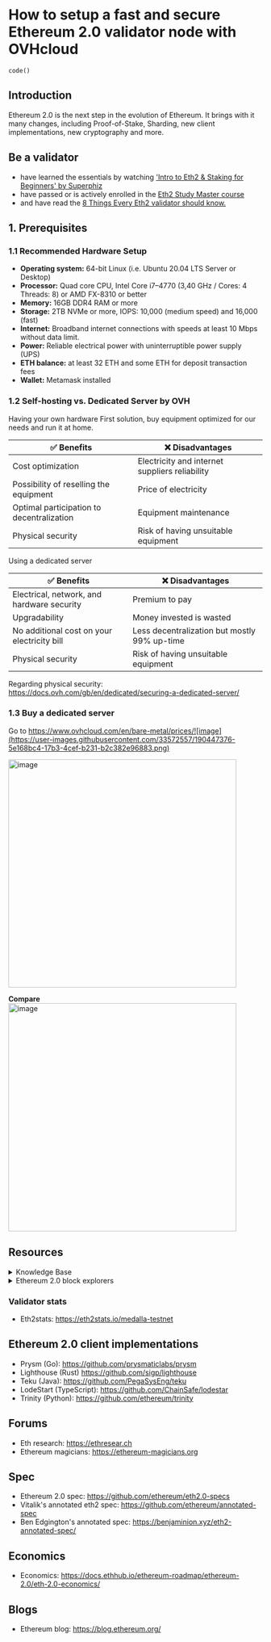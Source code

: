 # How to setup a fast and secure Ethereum 2.0 validator node with OVHcloud

`code()`
## Introduction

Ethereum 2.0 is the next step in the evolution of Ethereum. It brings with it many changes, including Proof-of-Stake, Sharding, new client implementations, new cryptography and more.

## Be a validator
* have learned the essentials by watching ['Intro to Eth2 & Staking for Beginners' by Superphiz](https://www.youtube.com/watch?v=tpkpW031RCI)
* have passed or is actively enrolled in the [Eth2 Study Master course](https://ethereumstudymaster.com)
* and have read the [8 Things Every Eth2 validator should know.](https://medium.com/chainsafe-systems/8-things-every-eth2-validator-should-know-before-staking-94df41701487)

## 1.	Prerequisites

### 1.1 Recommended Hardware Setup
* **Operating system:** 64-bit Linux (i.e. Ubuntu 20.04 LTS Server or Desktop)
* **Processor:** Quad core CPU, Intel Core i7–4770 (3,40 GHz / Cores: 4 Threads: 8) or AMD FX-8310 or better
* **Memory:** 16GB DDR4 RAM or more
* **Storage:** 2TB NVMe or more, IOPS: 10,000 (medium speed) and 16,000 (fast)
* **Internet:** Broadband internet connections with speeds at least 10 Mbps without data limit.
* **Power:** Reliable electrical power with uninterruptible power supply (UPS)
* **ETH balance:** at least 32 ETH and some ETH for deposit transaction fees
* **Wallet:** Metamask installed

### 1.2 Self-hosting vs. Dedicated Server by OVH

Having your own hardware
First solution, buy equipment optimized for our needs and run it at home.

| :white_check_mark: Benefits  | :x: Disadvantages |
| ------------- | ------------- |
| Cost optimization | Electricity and internet suppliers reliability  |
| Possibility of reselling the equipment | Price of electricity |
| Optimal participation to decentralization | Equipment maintenance  |
| Physical security | Risk of having unsuitable equipment  |

Using a dedicated server

| :white_check_mark: Benefits  | :x: Disadvantages |
| ------------- | ------------- |
| Electrical, network, and hardware security  | Premium to pay  |
| Upgradability | Money invested is wasted |
| No additional cost on your electricity bill | Less decentralization but mostly 99% up-time  |
| Physical security | Risk of having unsuitable equipment  |

Regarding physical security: https://docs.ovh.com/gb/en/dedicated/securing-a-dedicated-server/
### 1.3 Buy a dedicated server

Go to https://www.ovhcloud.com/en/bare-metal/prices/![image](https://user-images.githubusercontent.com/33572557/190447376-5e168bc4-17b3-4cef-b231-b2c382e96883.png)

<img width="452" alt="image" src="https://user-images.githubusercontent.com/33572557/190447406-dbb77299-1632-4c54-a223-3e3b655ee025.png">

**Compare**
<img width="452" alt="image" src="https://user-images.githubusercontent.com/33572557/190447790-cf0b5d81-8ecb-4513-b1c8-b65549ed58ca.png">



## Resources

<details>
  <summary>Knowledge Base</summary>
  Links to aggregators of knowledge with additional information on topics above and more

* ConsenSys: https://consensys.net/knowledge-base/ethereum-2
* BeaconChain: https://kb.beaconcha.in
* Ethhub: https://docs.ethhub.io/ethereum-roadmap/ethereum-2.0/eth-2.0-phases/
* Calculator + resources: https://docs.google.com/spreadsheets/d/15tmPOvOgi3wKxJw7KQJKoUe-uonbYR6HF7u83LR5Mj4/edit#gid=1548910165

</details>

<details>
  <summary>Ethereum 2.0 block explorers</summary> 
* Etherscan: https://beaconscan.com
* Beacon Chain: https://beaconcha.in
</details>

### Validator stats

- Eth2stats: https://eth2stats.io/medalla-testnet

## Ethereum 2.0 client implementations

- Prysm (Go): https://github.com/prysmaticlabs/prysm
- Lighthouse (Rust) https://github.com/sigp/lighthouse
- Teku (Java): https://github.com/PegaSysEng/teku
- LodeStart (TypeScript): https://github.com/ChainSafe/lodestar
- Trinity (Python): https://github.com/ethereum/trinity

## Forums

- Eth research: https://ethresear.ch
- Ethereum magicians: https://ethereum-magicians.org

## Spec

- Ethereum 2.0 spec: https://github.com/ethereum/eth2.0-specs
- Vitalik's annotated eth2 spec: https://github.com/ethereum/annotated-spec
- Ben Edgington's annotated spec: https://benjaminion.xyz/eth2-annotated-spec/

## Economics

- Economics: https://docs.ethhub.io/ethereum-roadmap/ethereum-2.0/eth-2.0-economics/

## Blogs

- Ethereum blog: https://blog.ethereum.org/
